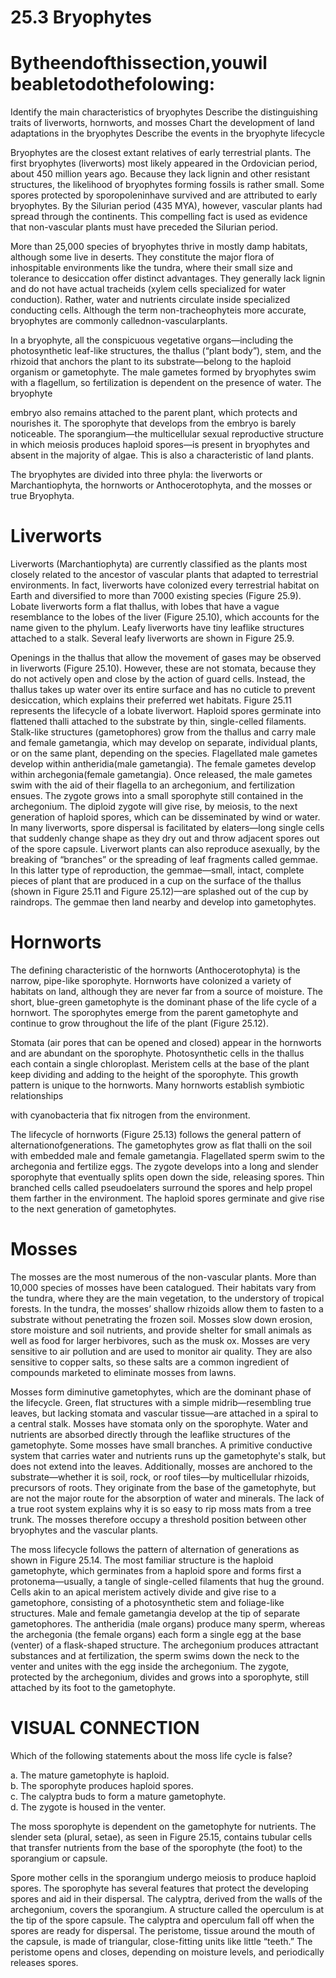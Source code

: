 # 25.3 Bryophytes

# Bytheendofthissection,youwil beabletodothefolowing:

Identify the main characteristics of bryophytes Describe the distinguishing traits of liverworts, hornworts, and mosses Chart the development of land adaptations in the bryophytes Describe the events in the bryophyte lifecycle

Bryophytes are the closest extant relatives of early terrestrial plants. The first bryophytes (liverworts) most likely appeared in the Ordovician period, about 450 million years ago. Because they lack lignin and other resistant structures, the likelihood of bryophytes forming fossils is rather small. Some spores protected by sporopoleninhave survived and are attributed to early bryophytes. By the Silurian period (435 MYA), however, vascular plants had spread through the continents. This compelling fact is used as evidence that non-vascular plants must have preceded the Silurian period.

More than 25,000 species of bryophytes thrive in mostly damp habitats, although some live in deserts. They constitute the major flora of inhospitable environments like the tundra, where their small size and tolerance to desiccation offer distinct advantages. They generally lack lignin and do not have actual tracheids (xylem cells specialized for water conduction). Rather, water and nutrients circulate inside specialized conducting cells. Although the term non-tracheophyteis more accurate, bryophytes are commonly callednon-vascularplants.

In a bryophyte, all the conspicuous vegetative organs—including the photosynthetic leaf-like structures, the thallus (“plant body”), stem, and the rhizoid that anchors the plant to its substrate—belong to the haploid organism or gametophyte. The male gametes formed by bryophytes swim with a flagellum, so fertilization is dependent on the presence of water. The bryophyte

embryo also remains attached to the parent plant, which protects and nourishes it. The sporophyte that develops from the embryo is barely noticeable. The sporangium—the multicellular sexual reproductive structure in which meiosis produces haploid spores—is present in bryophytes and absent in the majority of algae. This is also a characteristic of land plants.

The bryophytes are divided into three phyla: the liverworts or Marchantiophyta, the hornworts or Anthocerotophyta, and the mosses or true Bryophyta.

# Liverworts

Liverworts (Marchantiophyta) are currently classified as the plants most closely related to the ancestor of vascular plants that adapted to terrestrial environments. In fact, liverworts have colonized every terrestrial habitat on Earth and diversified to more than 7000 existing species (Figure 25.9). Lobate liverworts form a flat thallus, with lobes that have a vague resemblance to the lobes of the liver (Figure 25.10), which accounts for the name given to the phylum. Leafy liverworts have tiny leaflike structures attached to a stalk. Several leafy liverworts are shown in Figure 25.9.

Openings in the thallus that allow the movement of gases may be observed in liverworts (Figure 25.10). However, these are not stomata, because they do not actively open and close by the action of guard cells. Instead, the thallus takes up water over its entire surface and has no cuticle to prevent desiccation, which explains their preferred wet habitats. Figure 25.11 represents the lifecycle of a lobate liverwort. Haploid spores germinate into flattened thalli attached to the substrate by thin, single-celled filaments. Stalk-like structures (gametophores) grow from the thallus and carry male and female gametangia, which may develop on separate, individual plants, or on the same plant, depending on the species. Flagellated male gametes develop within antheridia(male gametangia). The female gametes develop within archegonia(female gametangia). Once released, the male gametes swim with the aid of their flagella to an archegonium, and fertilization ensues. The zygote grows into a small sporophyte still contained in the archegonium. The diploid zygote will give rise, by meiosis, to the next generation of haploid spores, which can be disseminated by wind or water. In many liverworts, spore dispersal is facilitated by elaters—long single cells that suddenly change shape as they dry out and throw adjacent spores out of the spore capsule. Liverwort plants can also reproduce asexually, by the breaking of “branches” or the spreading of leaf fragments called gemmae. In this latter type of reproduction, the gemmae—small, intact, complete pieces of plant that are produced in a cup on the surface of the thallus (shown in Figure 25.11 and Figure 25.12)—are splashed out of the cup by raindrops. The gemmae then land nearby and develop into gametophytes.

# Hornworts

The defining characteristic of the hornworts (Anthocerotophyta) is the narrow, pipe-like sporophyte. Hornworts have colonized a variety of habitats on land, although they are never far from a source of moisture. The short, blue-green gametophyte is the dominant phase of the life cycle of a hornwort. The sporophytes emerge from the parent gametophyte and continue to grow throughout the life of the plant (Figure 25.12).

Stomata (air pores that can be opened and closed) appear in the hornworts and are abundant on the sporophyte. Photosynthetic cells in the thallus each contain a single chloroplast. Meristem cells at the base of the plant keep dividing and adding to the height of the sporophyte. This growth pattern is unique to the hornworts. Many hornworts establish symbiotic relationships

with cyanobacteria that fix nitrogen from the environment.

The lifecycle of hornworts (Figure 25.13) follows the general pattern of alternationofgenerations. The gametophytes grow as flat thalli on the soil with embedded male and female gametangia. Flagellated sperm swim to the archegonia and fertilize eggs. The zygote develops into a long and slender sporophyte that eventually splits open down the side, releasing spores. Thin branched cells called pseudoelaters surround the spores and help propel them farther in the environment. The haploid spores germinate and give rise to the next generation of gametophytes.

# Mosses

The mosses are the most numerous of the non-vascular plants. More than 10,000 species of mosses have been catalogued. Their habitats vary from the tundra, where they are the main vegetation, to the understory of tropical forests. In the tundra, the mosses’ shallow rhizoids allow them to fasten to a substrate without penetrating the frozen soil. Mosses slow down erosion, store moisture and soil nutrients, and provide shelter for small animals as well as food for larger herbivores, such as the musk ox. Mosses are very sensitive to air pollution and are used to monitor air quality. They are also sensitive to copper salts, so these salts are a common ingredient of compounds marketed to eliminate mosses from lawns.

Mosses form diminutive gametophytes, which are the dominant phase of the lifecycle. Green, flat structures with a simple midrib—resembling true leaves, but lacking stomata and vascular tissue—are attached in a spiral to a central stalk. Mosses have stomata only on the sporophyte. Water and nutrients are absorbed directly through the leaflike structures of the gametophyte. Some mosses have small branches. A primitive conductive system that carries water and nutrients runs up the gametophyte's stalk, but does not extend into the leaves. Additionally, mosses are anchored to the substrate—whether it is soil, rock, or roof tiles—by multicellular rhizoids, precursors of roots. They originate from the base of the gametophyte, but are not the major route for the absorption of water and minerals. The lack of a true root system explains why it is so easy to rip moss mats from a tree trunk. The mosses therefore occupy a threshold position between other bryophytes and the vascular plants.

The moss lifecycle follows the pattern of alternation of generations as shown in Figure 25.14. The most familiar structure is the haploid gametophyte, which germinates from a haploid spore and forms first a protonema—usually, a tangle of single-celled filaments that hug the ground. Cells akin to an apical meristem actively divide and give rise to a gametophore, consisting of a photosynthetic stem and foliage-like structures. Male and female gametangia develop at the tip of separate gametophores. The antheridia (male organs) produce many sperm, whereas the archegonia (the female organs) each form a single egg at the base (venter) of a flask-shaped structure. The archegonium produces attractant substances and at fertilization, the sperm swims down the neck to the venter and unites with the egg inside the archegonium. The zygote, protected by the archegonium, divides and grows into a sporophyte, still attached by its foot to the gametophyte.



# VISUAL CONNECTION

Which of the following statements about the moss life cycle is false?

a. The mature gametophyte is haploid.   
b. The sporophyte produces haploid spores.   
c. The calyptra buds to form a mature gametophyte.   
d. The zygote is housed in the venter.

The moss sporophyte is dependent on the gametophyte for nutrients. The slender seta (plural, setae), as seen in Figure 25.15, contains tubular cells that transfer nutrients from the base of the sporophyte (the foot) to the sporangium or capsule.



Spore mother cells in the sporangium undergo meiosis to produce haploid spores. The sporophyte has several features that protect the developing spores and aid in their dispersal. The calyptra, derived from the walls of the archegonium, covers the sporangium. A structure called the operculum is at the tip of the spore capsule. The calyptra and operculum fall off when the spores are ready for dispersal. The peristome, tissue around the mouth of the capsule, is made of triangular, close-fitting units like little “teeth.” The peristome opens and closes, depending on moisture levels, and periodically releases spores.